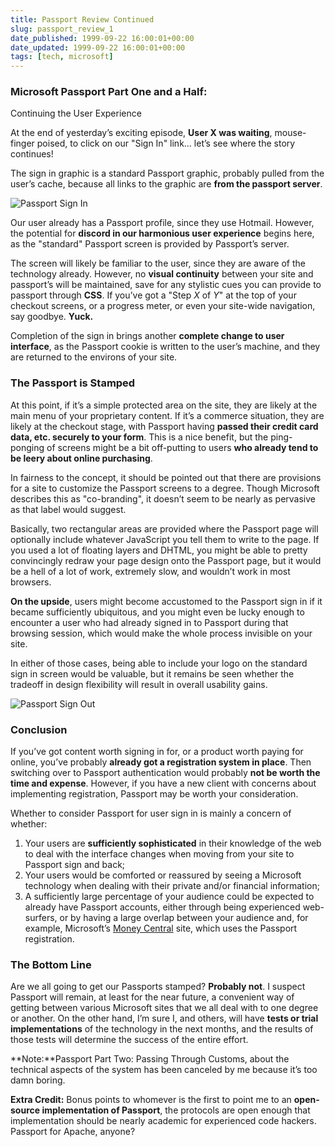 ```yaml
---
title: Passport Review Continued
slug: passport_review_1
date_published: 1999-09-22 16:00:01+00:00
date_updated: 1999-09-22 16:00:01+00:00
tags: [tech, microsoft]
---
```

### Microsoft Passport Part One and a Half:

Continuing the User Experience

At the end of yesterday’s exciting episode, **User X was waiting**, mouse-finger poised, to click on our "Sign In" link… let’s see where the story continues!

The sign in graphic is a standard Passport graphic, probably pulled from the user’s cache, because all links to the graphic are **from the passport server**.

![Passport Sign In](/images/passsignin.gif)

Our user already has a Passport profile, since they use Hotmail. However, the potential for **discord in our harmonious user experience** begins here, as the "standard" Passport screen is provided by Passport’s server.

The screen will likely be familiar to the user, since they are aware of the technology already. However, no **visual continuity** between your site and passport’s will be maintained, save for any stylistic cues you can provide to passport through **CSS**. If you’ve got a "Step *X* of *Y*" at the top of your checkout screens, or a progress meter, or even your site-wide navigation, say goodbye. **Yuck.**

Completion of the sign in brings another **complete change to user interface**, as the Passport cookie is written to the user’s machine, and they are returned to the environs of your site.

### The Passport is Stamped

At this point, if it’s a simple protected area on the site, they are likely at the main menu of your proprietary content. If it’s a commerce situation, they are likely at the checkout stage, with Passport having **passed their credit card data, etc. securely to your form**. This is a nice benefit, but the ping-ponging of screens might be a bit off-putting to users **who already tend to be leery about online purchasing**.

In fairness to the concept, it should be pointed out that there are provisions for a site to customize the Passport screens to a degree. Though Microsoft describes this as "co-branding", it doesn’t seem to be nearly as pervasive as that label would suggest.

Basically, two rectangular areas are provided where the Passport page will optionally include whatever JavaScript you tell them to write to the page. If you used a lot of floating layers and DHTML, you might be able to pretty convincingly redraw your page design onto the Passport page, but it would be a hell of a lot of work, extremely slow, and wouldn’t work in most browsers.

**On the upside**, users might become accustomed to the Passport sign in if it became sufficiently ubiquitous, and you might even be lucky enough to encounter a user who had already signed in to Passport during that browsing session, which would make the whole process invisible on your site.

In either of those cases, being able to include your logo on the standard sign in screen would be valuable, but it remains be seen whether the tradeoff in design flexibility will result in overall usability gains.

![Passport Sign Out](/images/passsignout.gif)

### Conclusion

If you’ve got content worth signing in for, or a product worth paying for online, you’ve probably **already got a registration system in place**. Then switching over to Passport authentication would probably **not be worth the time and expense**. However, if you have a new client with concerns about implementing registration, Passport may be worth your consideration.

Whether to consider Passport for user sign in is mainly a concern of whether:

1. Your users are **sufficiently sophisticated** in their knowledge of the web to deal with the interface changes when moving from your site to Passport sign and back;
2. Your users would be comforted or reassured by seeing a Microsoft technology when dealing with their private and/or financial information;
3. A sufficiently large percentage of your audience could be expected to already have Passport accounts, either through being experienced web-surfers, or by having a large overlap between your audience and, for example, Microsoft’s [Money Central](http://www.moneycentral.msn.com) site, which uses the Passport registration.

### The Bottom Line

Are we all going to get our Passports stamped? **Probably not**. I suspect Passport will remain, at least for the near future, a convenient way of getting between various Microsoft sites that we all deal with to one degree or another. On the other hand, I’m sure I, and others, will have **tests or trial implementations** of the technology in the next months, and the results of those tests will determine the success of the entire effort.

**Note:**Passport Part Two: Passing Through Customs, about the technical aspects of the system has been canceled by me because it’s too damn boring.

**Extra Credit:** Bonus points to whomever is the first to point me to an **open-source implementation of Passport**, the protocols are open enough that implementation should be nearly academic for experienced code hackers. Passport for Apache, anyone?
